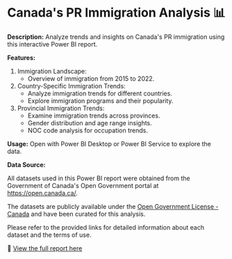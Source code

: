 # Canada's PR Immigration Analysis 📊

**Description:** Analyze trends and insights on Canada's PR immigration using this interactive Power BI report.

**Features:**
1. Immigration Landscape:
   - Overview of immigration from 2015 to 2022.
3. Country-Specific Immigration Trends:
   - Analyze immigration trends for different countries.
   - Explore immigration programs and their popularity.
4. Provincial Immigration Trends:
   - Examine immigration trends across provinces.
   - Gender distribution and age range insights.
   - NOC code analysis for occupation trends.


**Usage:** Open with Power BI Desktop or Power BI Service to explore the data.

**Data Source:** 

All datasets used in this Power BI report were obtained from the Government of Canada's Open Government portal at https://open.canada.ca/.

The datasets are publicly available under the [Open Government License - Canada](https://open.canada.ca/en/open-government-licence-canada) and have been curated for this analysis.

Please refer to the provided links for detailed information about each dataset and the terms of use.

🔗 [View the full report here](https://app.powerbi.com/view?r=eyJrIjoiMWM1N2ViYTEtYjUxYi00OTlhLWI1MmYtZmQ5YzZiNWQyYjgxIiwidCI6IjM2Zjk5MzhhLTBiZjQtNGQ4OC1hNTYwLTJiMDdiYThmMGMzNCJ9)



